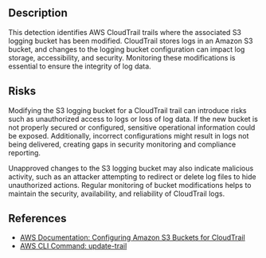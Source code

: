 ## Description

This detection identifies AWS CloudTrail trails where the associated S3 logging bucket has been modified. CloudTrail stores logs in an Amazon S3 bucket, and changes to the logging bucket configuration can impact log storage, accessibility, and security. Monitoring these modifications is essential to ensure the integrity of log data.

## Risks

Modifying the S3 logging bucket for a CloudTrail trail can introduce risks such as unauthorized access to logs or loss of log data. If the new bucket is not properly secured or configured, sensitive operational information could be exposed. Additionally, incorrect configurations might result in logs not being delivered, creating gaps in security monitoring and compliance reporting.

Unapproved changes to the S3 logging bucket may also indicate malicious activity, such as an attacker attempting to redirect or delete log files to hide unauthorized actions. Regular monitoring of bucket modifications helps to maintain the security, availability, and reliability of CloudTrail logs.

## References

- [AWS Documentation: Configuring Amazon S3 Buckets for CloudTrail](https://docs.aws.amazon.com/AmazonS3/latest/userguide/enable-cloudtrail-logging-for-s3.html)
- [AWS CLI Command: update-trail](https://docs.aws.amazon.com/cli/latest/reference/cloudtrail/update-trail.html)
